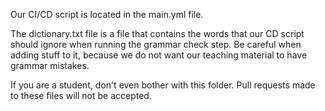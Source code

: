 Our CI/CD script is located in the main.yml file. 

The dictionary.txt file is a file that contains the words that our CD script should ignore when running the grammar check step.
Be careful when adding stuff to it, because we do not want our teaching material to have grammar mistakes.

If you are a student, don't even bother with this folder. Pull requests made to these files will not be accepted.
